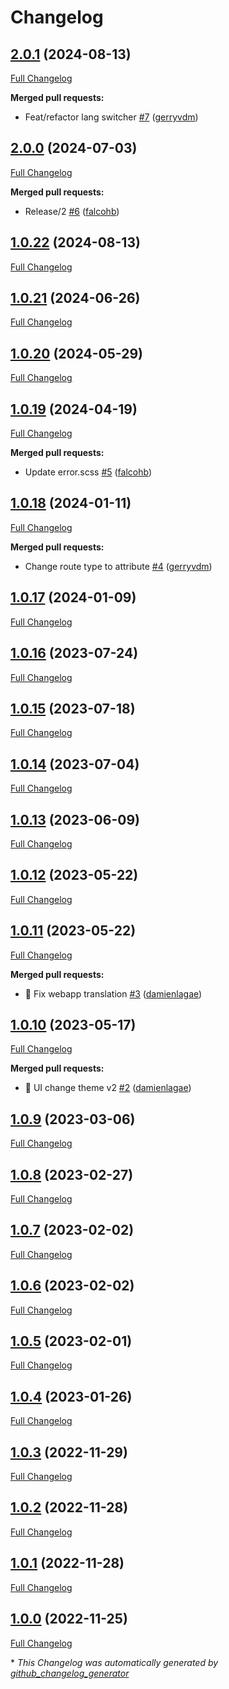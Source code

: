# Changelog

## [2.0.1](https://github.com/enabel/layout-bundle/tree/2.0.1) (2024-08-13)

[Full Changelog](https://github.com/enabel/layout-bundle/compare/2.0.0...2.0.1)

**Merged pull requests:**

- Feat/refactor lang switcher [\#7](https://github.com/Enabel/layout-bundle/pull/7) ([gerryvdm](https://github.com/gerryvdm))

## [2.0.0](https://github.com/enabel/layout-bundle/tree/2.0.0) (2024-07-03)

[Full Changelog](https://github.com/enabel/layout-bundle/compare/1.0.21...2.0.0)

**Merged pull requests:**

- Release/2 [\#6](https://github.com/Enabel/layout-bundle/pull/6) ([falcohb](https://github.com/falcohb))

## [1.0.22](https://github.com/enabel/layout-bundle/tree/1.0.22) (2024-08-13)

[Full Changelog](https://github.com/enabel/layout-bundle/compare/1.0.21...1.0.22)

## [1.0.21](https://github.com/enabel/layout-bundle/tree/1.0.21) (2024-06-26)

[Full Changelog](https://github.com/enabel/layout-bundle/compare/1.0.20...1.0.21)

## [1.0.20](https://github.com/enabel/layout-bundle/tree/1.0.20) (2024-05-29)

[Full Changelog](https://github.com/enabel/layout-bundle/compare/1.0.19...1.0.20)

## [1.0.19](https://github.com/enabel/layout-bundle/tree/1.0.19) (2024-04-19)

[Full Changelog](https://github.com/enabel/layout-bundle/compare/1.0.18...1.0.19)

**Merged pull requests:**

- Update error.scss [\#5](https://github.com/Enabel/layout-bundle/pull/5) ([falcohb](https://github.com/falcohb))

## [1.0.18](https://github.com/enabel/layout-bundle/tree/1.0.18) (2024-01-11)

[Full Changelog](https://github.com/enabel/layout-bundle/compare/1.0.17...1.0.18)

**Merged pull requests:**

- Change route type to attribute [\#4](https://github.com/Enabel/layout-bundle/pull/4) ([gerryvdm](https://github.com/gerryvdm))

## [1.0.17](https://github.com/enabel/layout-bundle/tree/1.0.17) (2024-01-09)

[Full Changelog](https://github.com/enabel/layout-bundle/compare/1.0.16...1.0.17)

## [1.0.16](https://github.com/enabel/layout-bundle/tree/1.0.16) (2023-07-24)

[Full Changelog](https://github.com/enabel/layout-bundle/compare/1.0.15...1.0.16)

## [1.0.15](https://github.com/enabel/layout-bundle/tree/1.0.15) (2023-07-18)

[Full Changelog](https://github.com/enabel/layout-bundle/compare/1.0.14...1.0.15)

## [1.0.14](https://github.com/enabel/layout-bundle/tree/1.0.14) (2023-07-04)

[Full Changelog](https://github.com/enabel/layout-bundle/compare/1.0.13...1.0.14)

## [1.0.13](https://github.com/enabel/layout-bundle/tree/1.0.13) (2023-06-09)

[Full Changelog](https://github.com/enabel/layout-bundle/compare/1.0.12...1.0.13)

## [1.0.12](https://github.com/enabel/layout-bundle/tree/1.0.12) (2023-05-22)

[Full Changelog](https://github.com/enabel/layout-bundle/compare/1.0.11...1.0.12)

## [1.0.11](https://github.com/enabel/layout-bundle/tree/1.0.11) (2023-05-22)

[Full Changelog](https://github.com/enabel/layout-bundle/compare/1.0.10...1.0.11)

**Merged pull requests:**

- :bug: Fix webapp translation [\#3](https://github.com/Enabel/layout-bundle/pull/3) ([damienlagae](https://github.com/damienlagae))

## [1.0.10](https://github.com/enabel/layout-bundle/tree/1.0.10) (2023-05-17)

[Full Changelog](https://github.com/enabel/layout-bundle/compare/1.0.9...1.0.10)

**Merged pull requests:**

- :lipstick: UI change theme v2 [\#2](https://github.com/Enabel/layout-bundle/pull/2) ([damienlagae](https://github.com/damienlagae))

## [1.0.9](https://github.com/enabel/layout-bundle/tree/1.0.9) (2023-03-06)

[Full Changelog](https://github.com/enabel/layout-bundle/compare/1.0.8...1.0.9)

## [1.0.8](https://github.com/enabel/layout-bundle/tree/1.0.8) (2023-02-27)

[Full Changelog](https://github.com/enabel/layout-bundle/compare/1.0.7...1.0.8)

## [1.0.7](https://github.com/enabel/layout-bundle/tree/1.0.7) (2023-02-02)

[Full Changelog](https://github.com/enabel/layout-bundle/compare/1.0.6...1.0.7)

## [1.0.6](https://github.com/enabel/layout-bundle/tree/1.0.6) (2023-02-02)

[Full Changelog](https://github.com/enabel/layout-bundle/compare/1.0.5...1.0.6)

## [1.0.5](https://github.com/enabel/layout-bundle/tree/1.0.5) (2023-02-01)

[Full Changelog](https://github.com/enabel/layout-bundle/compare/1.0.4...1.0.5)

## [1.0.4](https://github.com/enabel/layout-bundle/tree/1.0.4) (2023-01-26)

[Full Changelog](https://github.com/enabel/layout-bundle/compare/1.0.3...1.0.4)

## [1.0.3](https://github.com/enabel/layout-bundle/tree/1.0.3) (2022-11-29)

[Full Changelog](https://github.com/enabel/layout-bundle/compare/1.0.2...1.0.3)

## [1.0.2](https://github.com/enabel/layout-bundle/tree/1.0.2) (2022-11-28)

[Full Changelog](https://github.com/enabel/layout-bundle/compare/1.0.1...1.0.2)

## [1.0.1](https://github.com/enabel/layout-bundle/tree/1.0.1) (2022-11-28)

[Full Changelog](https://github.com/enabel/layout-bundle/compare/1.0.0...1.0.1)

## [1.0.0](https://github.com/enabel/layout-bundle/tree/1.0.0) (2022-11-25)

[Full Changelog](https://github.com/enabel/layout-bundle/compare/724a3259b543aaf02142cf1f9df23f1b8ed198ef...1.0.0)



\* *This Changelog was automatically generated by [github_changelog_generator](https://github.com/github-changelog-generator/github-changelog-generator)*
